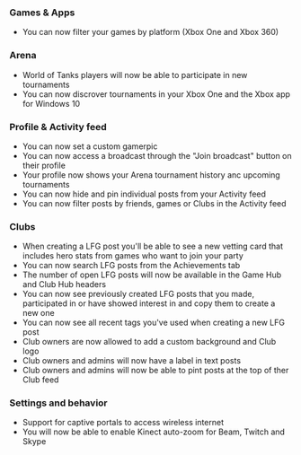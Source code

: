 ### Games & Apps
- You can now filter your games by platform (Xbox One and Xbox 360)

### Arena
- World of Tanks players will now be able to participate in new tournaments
- You can now discrover tournaments in your Xbox One and the Xbox app for Windows 10

### Profile & Activity feed
- You can now set a custom gamerpic
- You can now access a broadcast through the "Join broadcast" button on their profile
- Your profile now shows your Arena tournament history anc upcoming tournaments
- You can now hide and pin individual posts from your Activity feed
- You can now filter posts by friends, games or Clubs in the Activity feed

### Clubs
- When creating a LFG post you'll be able to see a new vetting card that includes hero stats from games who want to join your party
- You can now search LFG posts from the Achievements tab
- The number of open LFG posts will now be available in the Game Hub and Club Hub headers
- You can now see previously created LFG posts that you made, participated in or have showed interest in and copy them to create a new one
- You can now see all recent tags you've used when creating a new LFG post
- Club owners are now allowed to add a custom background and Club logo
- Club owners and admins will now have a label in text posts
- Club owners and admins will now be able to pint posts at the top of ther Club feed

### Settings and behavior
- Support for captive portals to access wireless internet
- You will now be able to enable Kinect auto-zoom for Beam, Twitch and Skype